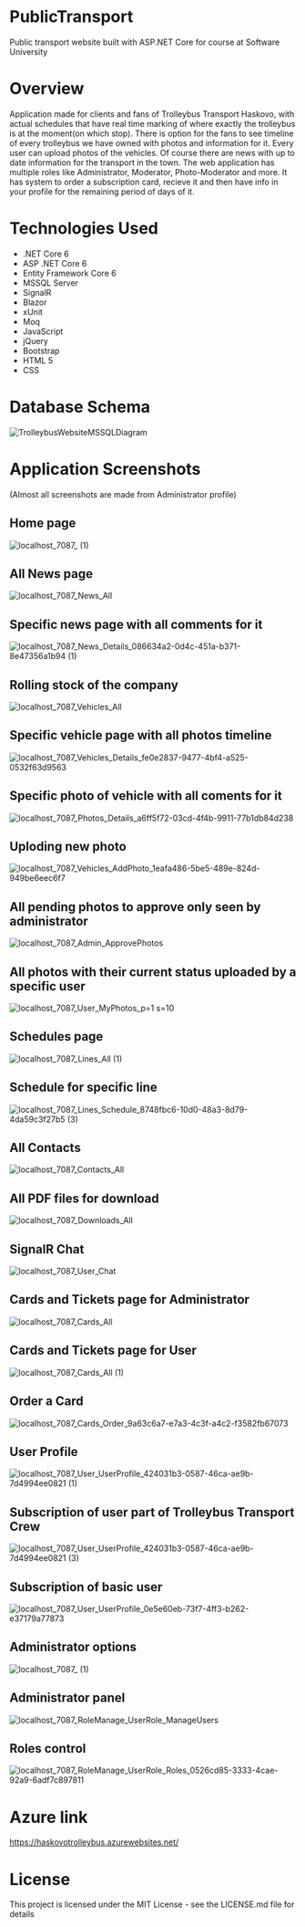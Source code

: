 # PublicTransport
 Public transport website built with ASP.NET Core for course at Software University
# Overview
 Application made for clients and fans of Trolleybus Transport Haskovo, with actual schedules that have real time marking of where exactly the trolleybus is at the moment(on which stop). There is option for the fans to see timeline of every trolleybus we have owned with photos and information for it. Every user can upload photos of the vehicles. Of course there are news with up to date information for the transport in the town. The web application has multiple roles like Administrator, Moderator, Photo-Moderator and more. It has system to order a subscription card, recieve it and then have info in your profile for the remaining period of days of it.
# Technologies Used
  - .NET Core 6
  - ASP .NET Core 6
  - Entity Framework Core 6
  - MSSQL Server
  - SignalR
  - Blazor
  - xUnit
  - Moq
  - JavaScript
  - jQuery
  - Bootstrap
  - HTML 5
  - CSS
# Database Schema
![TrolleybusWebsiteMSSQLDiagram](https://user-images.githubusercontent.com/81227461/166421619-5aaf1e1b-97cf-431a-9b6f-bf6334cac01f.png)
# Application Screenshots
(Almost all screenshots are made from Administrator profile)
## Home page
![localhost_7087_ (1)](https://user-images.githubusercontent.com/81227461/163695976-daa45d4e-e028-4279-9ac7-90a543cb2e39.png)
## All News page
![localhost_7087_News_All](https://user-images.githubusercontent.com/81227461/163695992-2be7fc78-b2ea-4de8-9ae6-a9a31a876630.png)
## Specific news page with all comments for it
![localhost_7087_News_Details_086634a2-0d4c-451a-b371-8e47356a1b94 (1)](https://user-images.githubusercontent.com/81227461/163696005-771f3441-f57f-403d-91bb-1ed6baea31b8.png)
## Rolling stock of the company
![localhost_7087_Vehicles_All](https://user-images.githubusercontent.com/81227461/163696040-388ac35c-dacb-4d46-9fbf-20f3d220c244.png)
## Specific vehicle page with all photos timeline
![localhost_7087_Vehicles_Details_fe0e2837-9477-4bf4-a525-0532f63d9563](https://user-images.githubusercontent.com/81227461/163701597-79c2b9f2-5c5d-4b7e-90f5-f6a961a8789b.png)
## Specific photo of vehicle with all coments for it
![localhost_7087_Photos_Details_a6ff5f72-03cd-4f4b-9911-77b1db84d238](https://user-images.githubusercontent.com/81227461/163701604-f5be0169-e3f5-457a-af0e-591fbb8d3420.png)
## Uploding new photo
![localhost_7087_Vehicles_AddPhoto_1eafa486-5be5-489e-824d-949be6eec6f7](https://user-images.githubusercontent.com/81227461/163701621-4787b82f-8a88-4469-89da-099f2c46b482.png)
## All pending photos to approve only seen by administrator
![localhost_7087_Admin_ApprovePhotos](https://user-images.githubusercontent.com/81227461/163701734-0acba62b-19b9-4e24-89d7-af39c953e679.png)
## All photos with their current  status uploaded by a specific user
![localhost_7087_User_MyPhotos_p=1 s=10](https://user-images.githubusercontent.com/81227461/163701742-1d40d535-c7d4-4ca6-9812-ef0d563eb96d.png)
## Schedules page
![localhost_7087_Lines_All (1)](https://user-images.githubusercontent.com/81227461/163701752-fe8700f1-9a5b-4918-932e-913ebc55c6be.png)
## Schedule for specific line
![localhost_7087_Lines_Schedule_8748fbc6-10d0-48a3-8d79-4da59c3f27b5 (3)](https://user-images.githubusercontent.com/81227461/163701777-447491b5-61a1-4cee-8a21-2ae54830d49b.png)
## All Contacts
![localhost_7087_Contacts_All](https://user-images.githubusercontent.com/81227461/163701862-c2152750-3959-4964-b7d2-3a0a3379c4dc.png)
## All PDF files for download
![localhost_7087_Downloads_All](https://user-images.githubusercontent.com/81227461/163701809-1f2e36bc-fb48-4a1a-91cb-dbf2ecca1c84.png)
## SignalR Chat
![localhost_7087_User_Chat](https://user-images.githubusercontent.com/81227461/163701876-97eb345c-964e-4f6d-ab9d-59dac52d2486.png)
## Cards and Tickets page for Administrator
![localhost_7087_Cards_All](https://user-images.githubusercontent.com/81227461/166418934-743d6a79-cfd4-41a1-b31d-c16b5a5bb73c.png)
## Cards and Tickets page for User
![localhost_7087_Cards_All (1)](https://user-images.githubusercontent.com/81227461/166419021-d5d8db9f-0288-4ffb-bded-da2e24257250.png)
## Order a Card
![localhost_7087_Cards_Order_9a63c6a7-e7a3-4c3f-a4c2-f3582fb67073](https://user-images.githubusercontent.com/81227461/166419369-87325a3d-5a43-4d00-b987-9e6000c0e92d.png)
## User Profile
![localhost_7087_User_UserProfile_424031b3-0587-46ca-ae9b-7d4994ee0821 (1)](https://user-images.githubusercontent.com/81227461/166419151-f6ce9477-eb82-4e6c-ac93-b45ffd9dc77a.png)
## Subscription of user part of Trolleybus Transport Crew
![localhost_7087_User_UserProfile_424031b3-0587-46ca-ae9b-7d4994ee0821 (3)](https://user-images.githubusercontent.com/81227461/166419159-e655dad9-a238-4e33-b8cb-d7c636e07dd0.png)
## Subscription of basic user
![localhost_7087_User_UserProfile_0e5e60eb-73f7-4ff3-b262-e37179a77873](https://user-images.githubusercontent.com/81227461/166419301-02e303e8-d560-4366-a3cd-9ef3394bb146.png)
## Administrator options
![localhost_7087_ (1)](https://user-images.githubusercontent.com/81227461/166420289-cb1ca980-3ca0-45cd-95ec-0a23c14bd041.png)
## Administrator panel
![localhost_7087_RoleManage_UserRole_ManageUsers](https://user-images.githubusercontent.com/81227461/166420132-471433a3-2116-499b-a99c-5e23cd111e18.png)
## Roles control
![localhost_7087_RoleManage_UserRole_Roles_0526cd85-3333-4cae-92a9-6adf7c897811](https://user-images.githubusercontent.com/81227461/166420138-d6522df5-0135-4d72-9e1a-f98965adf0d3.png)
# Azure link
https://haskovotrolleybus.azurewebsites.net/
# License
This project is licensed under the MIT License - see the LICENSE.md file for details
